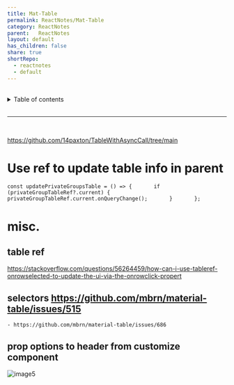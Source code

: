 ```yaml
---  
title: Mat-Table      
permalink: ReactNotes/Mat-Table      
category: ReactNotes      
parent:   ReactNotes      
layout: default      
has_children: false      
share: true      
shortRepo:      
  - reactnotes      
  - default                
---  
```

    
<br/>                
    
<details markdown="block">                      
<summary>                      
Table of contents                      
</summary>                      
{: .text-delta }                      
1. TOC                      
{:toc}                      
</details>                      
    
<br/>                      
    
***                      
    
<br/>      
    
https://github.com/14paxton/TableWithAsyncCall/tree/main    
    
# Use ref to update table info in parent    
    
`const updatePrivateGroupsTable = () => {      
if (privateGroupTableRef?.current) {      
privateGroupTableRef.current.onQueryChange();      
}      
};`    
    
# misc.    
    
## table ref    
    
<https://stackoverflow.com/questions/56264459/how-can-i-use-tableref-onrowselected-to-update-the-ui-via-the-onrowclick-propert>    
    
## selectors <https://github.com/mbrn/material-table/issues/515>    
    
    - https://github.com/mbrn/material-table/issues/686      
    
## prop options to header from customize component    
    
![image5](https://user-images.githubusercontent.com/26972590/188926053-d48bcf30-3a9a-4d64-8a73-24c569724eeb.png)